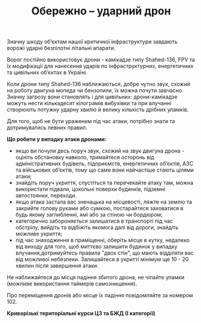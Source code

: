 ﻿---
title: Обережно – ударний дрон
---

Значну шкоду об’єктам нашої критичної інфраструктури завдають ворожі ударні безпілотні літальні апарати.

Ворог постійно використовує дрони - камікадзе типу Shahed-136, FPV та їх модифікації для нанесення ударів по інфраструктурних, енергетичних  та цивільних об’єктах в Україні.

Коли дрони типу Shahed-136 наближаються,  добре чутно звук, схожий на роботу двигуна мопеда чи бензопили, їх можна почути завчасно. Значну загрозу вони становлять і для цивільних: дрони-камікадзе можуть нести кількадесят кілограмів вибухівки та при влучанні створюють потужну ударну хвилю й велику кількість дрібних уламків.

Для того, щоб не бути ураженим  під час атаки, потрібно знати та  дотримуватись певних правил.

**Що робити у випадку атаки дронами:**

- якщо ви почули десь поруч  звук, схожий на звук двигуна дрона  - оцініть обстановку  навколо,  тримайтеся осторонь від адміністративних будівель, підприємств, енергетичних об’єктів, АЗС  та військових об’єктів, тому що  саме вони найчастіше стають цілями атаки;
- знайдіть  поруч  укриття, спустіться та перечекайте атаку там,  можна використати підвали, цокольні поверхи  будинків, підземні  автостоянки, переходи. 
- якщо атака  застала вас зненацька на місцевості, ляжте на землю та закрийте голову руками або сумкою, постарайтеся заховатися  в будь якому  заглибленні, ямі або за стіною чи бордюром;
- категорично забороняється  залишатися  в транспорті під час обстрілу,  вийдіть та відбіжіть якомога далі від дороги,   знайдіть можливе укриття;
- під час знаходження в приміщенні, оберіть   місце в кутку, недалеко від виходу для того, щоб миттєво залишити будинок у випадку влучання,дотримуйтесь правила "двох стін", що  мають відділяти вас від можливої  небезпеки.  Залишайтеся в укритті мінімум ще 10 - 20 хвилин після завершення атаки.

Не наближайтеся до місця падіння збитого дрона, не чіпайте уламки (можливе використання таймерів самознищення).

Про переміщення дронів або місце їх падіння повідомляйте за номером 102.

**Криворізькі територіальні курси ЦЗ та БЖД (І категорії)**